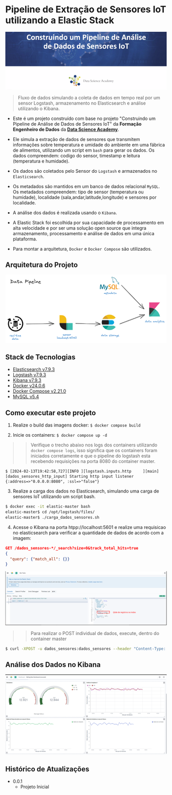 # Pipeline de Extração de Sensores IoT utilizando a Elastic Stack

![](./docs/media/image01.png)

> Fluxo de dados simulando a coleta de dados em tempo real por um sensor Logstash, armazenamento no Elasticsearch e análise utilizando o Kibana.

- Este é um projeto construído com base no projeto "Construindo um Pipeline de Análise de Dados de Sensores IoT" da **Formação Engenheiro de Dados** da **[Data Science Academy](https://www.datascienceacademy.com.br/start)**.

- Ele simula a extração de dados de sensores que transmitem informações sobre temperatura e umidade do ambiente em uma fábrica de alimentos, utilizando um script em `bash` para gerar os dados. Os dados compreendem: codigo do sensor, timestamp e leitura (temperatura e humidade).

- Os dados são coletados pelo Sensor do `Logstash` e armazenados no `Elasticsearch`.

- Os metadados são mantidos em um banco de dados relacional `MySQL`. Os metadados compreendem: tipo de sensor (temperatura ou humidade), localidade (sala,andar,latitude,longitude) e sensores por localidade.

- A análise dos dados é realizada usando o `Kibana`.

- A Elastic Stack foi escolhida por sua capacidade de processamento em alta velocidade e por ser uma solução open source que integra armazenamento, processamento e análise de dados em uma única plataforma.

- Para montar a arquitetura, `Docker` e `Docker Compose` são utilizados.


## Arquitetura do Projeto
![](./docs/media/arquitetura.png)


## Stack de Tecnologias
- [Elasticsearch v7.9.3](https://www.elastic.co/pt/elasticsearch)
- [Logstash v7.9.3](https://www.elastic.co/pt/logstash)
- [Kibana v7.9.3](https://www.elastic.co/pt/kibana)
- [Docker v24.0.6](https://docs.docker.com/)
- [Docker Compose v2.21.0]()
- [MySQL v5.4]()


## Como executar este projeto

1. Realize o build das imagens docker: `$ docker compose build`

2. Inicie os containers: `$ docker compose up -d`

>> Verifique o trecho abaixo nos logs dos containers utilizando `docker compose logs`, isso significa que os containers foram iniciados corretamente e que o pipeline do logstash esta recebendo requisições na porta 8080 do container master.
```text
$ [2024-02-13T19:42:58,727][INFO ][logstash.inputs.http     ][main][dados_sensores_http_input] Starting http input listener {:address=>"0.0.0.0:8080", :ssl=>"false"}
```
3. Realize a carga dos dados no Elasticsearch, simulando uma carga de sensores IoT utilizando um script bash.

```bash
$ docker exec -it elastic-master bash
elastic-master$ cd /opt/logstash/files/
elastic-master$ ./carga_dados_sensores.sh
```

4. Acesse o Kibana na porta htpp://localhost:5601 e realize uma requisicao no elasticsearch para verificar a quantidade de dados de acordo com a imagem:

```json
GET /dados_sensores-*/_search?size=0&track_total_hits=true
{
  "query": {"match_all": {}}
}
```
![](./docs/media/image02.png)



>> Para realizar o POST individual de dados, execute, dentro do container master
```bash
$ curl -XPOST -u dados_sensores:dados_sensores --header "Content-Type: application/json" "http://localhost:8080/" -d '{"sensor_id":1,"time":1512106430000,"leitura":13.42}'
```

## Análise dos Dados no Kibana

![](./docs/media/dashboard.png)


## Histórico de Atualizações
* 0.0.1
  * Projeto Inicial
